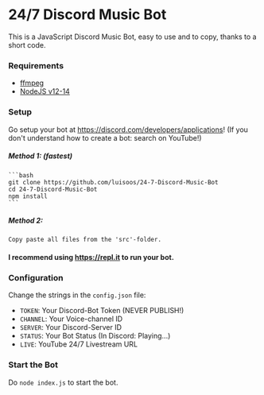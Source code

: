 # 24/7 Discord Music Bot
This is a JavaScript Discord Music Bot, easy to use and to copy, thanks to a short code.


### Requirements
 - [ffmpeg](https://ffmpeg.org)
 - [NodeJS v12-14](https://nodejs.org)


### Setup

Go setup your bot at https://discord.com/developers/applications!
    (If you don't understand how to create a bot: search on YouTube!)

##### Method 1: (fastest)
    ```bash
    git clone https://github.com/luisoos/24-7-Discord-Music-Bot
    cd 24-7-Discord-Music-Bot
    npm install
    ```

##### Method 2: 
    Copy paste all files from the 'src'-folder.

#### I recommend using https://repl.it to run your bot.


### Configuration

Change the strings in the `config.json` file:
 - `TOKEN`: Your Discord-Bot Token (NEVER PUBLISH!)
 - `CHANNEL`: Your Voice-channel ID
 - `SERVER`: Your Discord-Server ID
 - `STATUS`: Your Bot Status (In Discord: Playing...)
 - `LIVE`: YouTube 24/7 Livestream URL


### Start the Bot
Do `node index.js` to start the bot.
